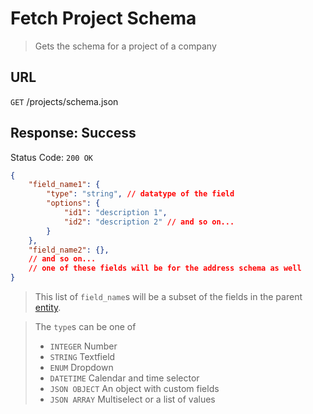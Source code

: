 # Fetch Project Schema
> Gets the schema for a project of a company

## URL
`GET` /projects/schema.json

## Response: Success
Status Code: `200 OK`
```json
{
    "field_name1": {
        "type": "string", // datatype of the field
        "options": {
            "id1": "description 1",
            "id2": "description 2" // and so on...
        }
    },
    "field_name2": {},
    // and so on...
    // one of these fields will be for the address schema as well
}
```

> This list of `field_name`s will be a subset of the fields in the parent [entity](./index.md).  

> The `type`s can be one of
> * `INTEGER` Number
> * `STRING` Textfield
> * `ENUM` Dropdown
> * `DATETIME` Calendar and time selector
> * `JSON OBJECT` An object with custom fields
> * `JSON ARRAY` Multiselect or a list of values